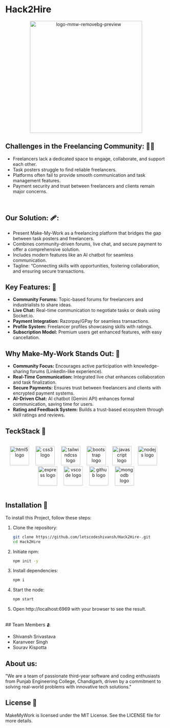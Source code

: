 # Hack2Hire

<div align="center">
    <img src="https://github.com/letscodeshivansh/MakeMyWork-MERN/assets/125864444/ee17cd09-0a7b-4597-8971-5aac0db8596c" alt="logo-mmw-removebg-preview" width="350"/>
</div>

## Challenges in the Freelancing Community: 👷‍♂️

- Freelancers lack a dedicated space to engage, collaborate, and support each other.
- Task posters struggle to find reliable freelancers.
- Platforms often fail to provide smooth communication and task management features.
- Payment security and trust between freelancers and clients remain major concerns.
<br>

## Our Solution: 	🩹:

- Present Make-My-Work as a freelancing platform that bridges the gap between task posters and freelancers.
- Combines community-driven forums, live chat, and secure payment to offer a comprehensive solution.
- Includes modern features like an AI chatbot for seamless communication.
- Tagline: “Connecting skills with opportunities, fostering collaboration, and ensuring secure transactions.
  
## Key Features: 	🤌

- **Community Forums:** Topic-based forums for freelancers and industrialists to share ideas.
- **Live Chat:** Real-time communication to negotiate tasks or deals using Socket.io.
- **Payment Integration:** Razorpay/GPay for seamless transactions.
- **Profile System:** Freelancer profiles showcasing skills with ratings.
- **Subscription Model:** Premium users get enhanced features, with easy cancellation.

## Why Make-My-Work Stands Out: 👑

- **Community Focus:** Encourages active participation with knowledge-sharing forums (LinkedIn-like experience).
- **Real-Time Communication:** Integrated live chat enhances collaboration and task finalization.
- **Secure Payments:** Ensures trust between freelancers and clients with encrypted payment systems.
- **AI-Driven Chat:** AI chatbot (Gemini API) enhances formal communication, saving time for users.
- **Rating and Feedback System:** Builds a trust-based ecosystem through skill ratings and reviews.

## TeckStack 🤖

<br>
<div align="center">
  <img src="https://cdn.jsdelivr.net/gh/devicons/devicon/icons/html5/html5-original.svg" height="60" alt="html5 logo"  />
  <img width="12" />
  <img src="https://cdn.jsdelivr.net/gh/devicons/devicon/icons/css3/css3-original.svg" height="60" alt="css3 logo"  />
  <img width="12" />
  <img src="https://cdn.jsdelivr.net/gh/devicons/devicon/icons/tailwindcss/tailwindcss-original-wordmark.svg" height="60" alt="tailwindcss logo"  />
  <img width="12" />
  <img src="https://cdn.jsdelivr.net/gh/devicons/devicon/icons/bootstrap/bootstrap-original.svg" height="60" alt="bootstrap logo"  />
  <img width="12" />
  <img src="https://cdn.jsdelivr.net/gh/devicons/devicon/icons/javascript/javascript-original.svg" height="60" alt="javascript logo"  />
  <img width="12" />
  <img src="https://cdn.jsdelivr.net/gh/devicons/devicon/icons/nodejs/nodejs-original.svg" height="60" alt="nodejs logo"  />
  <img width="12" />
  <img src="https://cdn.jsdelivr.net/gh/devicons/devicon/icons/express/express-original.svg" height="60" alt="express logo"  />
  <img width="12" />
  <img src="https://cdn.jsdelivr.net/gh/devicons/devicon/icons/vscode/vscode-original.svg" height="60" alt="vscode logo"  />
  <img width="12" />
  <img src="https://cdn.jsdelivr.net/gh/devicons/devicon/icons/github/github-original.svg" height="60" alt="github logo"  />
  <img width="12" />
  <img src="https://cdn.jsdelivr.net/gh/devicons/devicon/icons/mongodb/mongodb-original.svg" height="60" alt="mongodb logo"  />
</div>

<br>

## Installation 🦿

To install this Project, follow these steps:

1. Clone the repository:

    ```bash
    git clone https://github.com/letscodeshivansh/Hack2Hire-.git
    cd Hack2Hire
    ```

2. Initiate npm:

    ```bash
    npm init -y
    ```

3. Install dependencies:

    ```bash
    npm i
    ```

4. Start the node:

    ```bash
    npm start
    ```

 4. Open http://localhost:6969 with your browser to see the result.

<br> 
## Team Members 🫂

- Shivansh Srivastava
- Karanveer Singh
- Sourav Kispotta


## About us: 
"We are a team of passionate third-year software and coding enthusiasts from Punjab Engineering College, Chandigarh, driven by a commitment to solving real-world problems with innovative tech solutions."

## License 👮

MakeMyWork is licensed under the MIT License. See the LICENSE file for more details.


